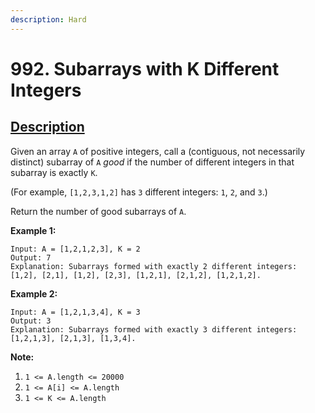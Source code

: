 ```yaml
---
description: Hard
---
```


# 992. Subarrays with K Different Integers

## [Description](https://leetcode.com/problems/subarrays-with-k-different-integers/)

Given an array `A` of positive integers, call a \(contiguous, not necessarily distinct\) subarray of `A` _good_ if the number of different integers in that subarray is exactly `K`.

\(For example, `[1,2,3,1,2]` has `3` different integers: `1`, `2`, and `3`.\)

Return the number of good subarrays of `A`.

**Example 1:**

```text
Input: A = [1,2,1,2,3], K = 2
Output: 7
Explanation: Subarrays formed with exactly 2 different integers: [1,2], [2,1], [1,2], [2,3], [1,2,1], [2,1,2], [1,2,1,2].
```

**Example 2:**

```text
Input: A = [1,2,1,3,4], K = 3
Output: 3
Explanation: Subarrays formed with exactly 3 different integers: [1,2,1,3], [2,1,3], [1,3,4].
```

**Note:**

1. `1 <= A.length <= 20000`
2. `1 <= A[i] <= A.length`
3. `1 <= K <= A.length`

